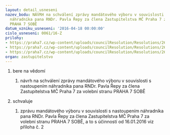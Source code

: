 ```yaml
---
layout: detail_usneseni
nazev_bodu: NÁVRH na schválení zprávy mandátového výboru v souvislosti s nastoupením
  náhradníka pana RNDr. Pavla Řepy za člena Zastupitelstva MČ Praha 7 za volební stranu
  PRAHA 7 SOBĚ
datum_vzniku_usneseni: '2016-04-18 00:00:00'
cislo_usneseni: 0061/16-Z
prilohy:
- https://praha7.cz/wp-content/uploads/councilResolution/Resolutions/26883/export/Prilohac1duvodovazprava~46568.doc
- https://praha7.cz/wp-content/uploads/councilResolution/Resolutions/26883/export/zprava_mandatoveho_vyboru~46567.doc
- https://praha7.cz/wp-content/uploads/councilResolution/Resolutions/26883/export/export~48692.pdf
organ: zastupitelstvo
---
```

<ol class="urzList_view" id="urzList">
<li id="" class="urzClass1"><span name="1">bere na vědomí</span> 
<ol class="urzOlClass">
<li id="" class="urzClass2" style="TEXT-ALIGN: left"><span><p>návrh na schválení zprávy mandátového výboru v souvislosti s nastoupením náhradníka pana RNDr. Pavla Řepy za člena Zastupitelstva MČ Praha 7 za volební stranu PRAHA 7 SOBĚ</p></span></li></ol></li>
<li id="" class="urzClass1"><span name="24">schvaluje</span> 
<ol class="urzOlClass">
<li id="" class="urzClass2" style="TEXT-ALIGN: left"><span><p>zprávu mandátového výboru v souvislosti s nastoupením náhradníka pana RNDr. Pavla Řepy za člena Zastupitelstva MČ Praha 7 za volební stranu PRAHA 7 SOBĚ, a to s účinností od 16.01.2016 viz příloha č. 2</p></span></li></ol></li></ol>